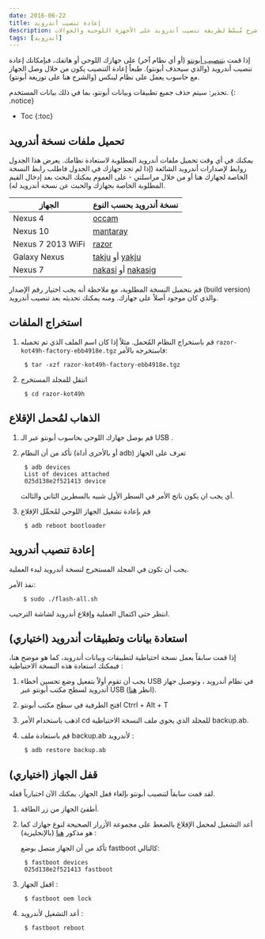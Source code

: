 ```yaml
---
date: 2016-06-22
title: إعادة تنصيب أندرويد
description: شرح مُبسَّط لطريقة تنصيب أندرويد على الأجهزة اللوحية والجوالات 
tags: [أندرويد]
---
```






إذا قمت [بتنصيب أبونتو](/installing-ubuntu-touch) (أو أي نظام آخر) على جهازك اللوحي أو هاتفك، فبإمكانك إعادة تنصيب أندرويد (والذي سيحذف أبونتو). طبعاً إعادة التنصيب يكون من خلال وصل الجهاز مع حاسوب يعمل على نظام لينكس (والشرح هنا على توزيعة أبونتو).

تحذير: سيتم حذف جميع تطبيقات وبيانات أبونتو، بما في ذلك بيانات المستخدم.
{: .notice}

* Toc
{:toc}

## تحميل ملفات نسخة أندرويد

يمكنك في أي وقت تحميل ملفات أندرويد المطلوبة لاستعادة نظامك.
يعرض هذا الجدول روابط لإصدارات أندرويد الشائعة (إذا لم تجد جهازك في الجدول فاطلب رابط النسخة الخاصة لجهازك هنا أو من خلال مراسلتي - على العموم يمكنك البحث بعد إدخال القيم المطلوبة الخاصة بجهازك والحبث عن نسخة أندرويد له).

|	الجهاز	| نسخة أندرويد بحسب النوع		|
| ----- | ----- |
|	Nexus 4	|	[occam](https://developers.google.com/android/nexus/images#occam)	|
|	Nexus 10	|	[mantaray](https://developers.google.com/android/nexus/images#mantaray)	|
|	Nexus 7 2013 WiFi	|	[razor](https://developers.google.com/android/nexus/images#razor)	|
|	Galaxy Nexus	|	[takju](https://developers.google.com/android/nexus/images#takju) أو [yakju](https://developers.google.com/android/nexus/images#yakju)	|
|	Nexus 7	|	[nakasi](https://developers.google.com/android/nexus/images#nakasi) أو [nakasig](https://developers.google.com/android/nexus/images#nakasig)	|
 
قم بتحميل النسخة المطلوبة، مع ملاحظة أنه يجب اختيار رقم الإصدار (build version) والذي كان موجود أصلاً على جهازك. ومنه يمكنك تحديثه بعد تنصيب أندرويد.

## استخراج الملفات

1. قم باستخراج النظام المُحمل. مثلاً إذا كان اسم الملف الذي تم تحميله `razor-kot49h-factory-ebb4918e.tgz` فاستخرجه بالأمر:

		$ tar -xzf razor-kot49h-factory-ebb4918e.tgz

2. انتقل للمجلد المستخرج

		$ cd razor-kot49h

## الذهاب لمُحمل الإقلاع

1. قم بوصل جهازك اللوحي بحاسوب أبونتو عبر الـ USB .

2. تأكد من أن النظام (أو بالأحرى أداة adb) تعرف على الجهاز

		$ adb devices
		List of devices attached
		025d138e2f521413 device

	أي يجب ان يكون ناتج الأمر في السطر الأول شبيه بالسطرين الثاني والثالث.

3. قم بإعادة تشغيل الجهاز اللوحي لمُحمِّل الإقلاع 

		$ adb reboot bootloader

## إعادة تنصيب أندرويد

يجب أن تكون في المجلد المستخرج لنسخة أندرويد لبدء العملية.


نفذ الأمر:

		$ sudo ./flash-all.sh

انتظر حتى اكتمال العملية وإقلاع أندرويد لشاشة الترحيب.

## استعادة بيانات وتطبيقات أندرويد (اختياري)

إذا قمت سابقاً بعمل نسخة احتياطية لتطبيقات وبيانات أندرويد، كما هو موضح هنا، فيمكنك استعادة هذه النسخة الاحتياطية :
1. يجب أن تقوم أولاً بتفعيل وضع تحسين أخطاء USB في نظام أندرويد ، وتوصيل جهاز أندرويد لسطح مكتب أبونتو عبر USB (انظر [هنا](https://mulham.github.io/installing-ubuntu-touch#usb)).

2. افتح الطرفية في سطح مكتب أبونتو Ctrrl + Alt + T

3. اذهب باستخدام الأمر cd للمجلد الذي يحوي ملف النسخة الاحتياطية backup.ab.

4. قم باستعادة ملف backup.ab لأندرويد :

		$ adb restore backup.ab

## قفل الجهاز (اختياري)

لقد قمت سابقاً لتنصيب أبونتو بإلغاء قفل الجهاز، يمكنك الآن اختيارياً قفله.

1. أطفئ الجهاز من زر الطاقة.

2. أعد التشغيل لمحمل الإقلاع بالضغط على مجموعة الأزرار الصحيحة لنوع جهازك كما هو مذكور [هنا](https://source.android.com/source/building-devices.html#booting-into-fastboot-mode) (بالإنجليزية) :

	تأكد من أن الجهاز متصل بوضع fastboot كالتالي:

		$ fastboot devices
		025d138e2f521413 fastboot

3. اقفل الجهاز :


		$ fastboot oem lock

4. أعد التشغيل لأندرويد :

		$ fastboot reboot



